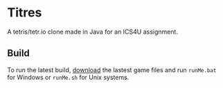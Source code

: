 # Titres

A tetris/tetr.io clone made in Java for an ICS4U assignment.

## Build
To run the latest build, [download](https://github.com/todaybrian/ics4u-assignment/archive/refs/heads/master.zip) the lastest game files and run `runMe.bat` for Windows or `runMe.sh` for Unix systems. 
